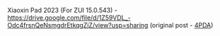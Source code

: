 Xiaoxin Pad 2023 (For ZUI 15.0.543) - https://drive.google.com/file/d/1Z59VDL_-Odc4frsnQeNsmgdrEtkqgZjZ/view?usp=sharing (original post - [4PDA](https://4pda.to/forum/index.php?showtopic=1073502&view=findpost&p=127290756))
